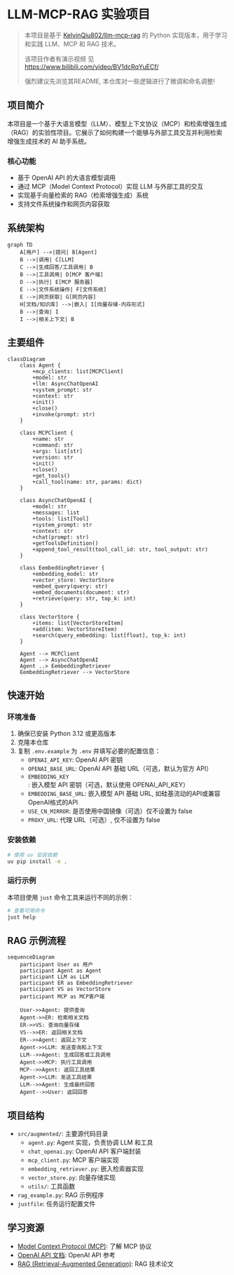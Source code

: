 # LLM-MCP-RAG 实验项目

> 本项目是基于 [KelvinQiu802/llm-mcp-rag](https://github.com/KelvinQiu802/llm-mcp-rag) 的 Python 实现版本，用于学习和实践 LLM、MCP 和 RAG 技术。
>
> 该项目作者有演示视频 见 https://www.bilibili.com/video/BV1dcRqYuECf/
>
> 强烈建议先浏览其README, 本仓库对一些逻辑进行了微调和命名调整!

## 项目简介

本项目是一个基于大语言模型（LLM）、模型上下文协议（MCP）和检索增强生成（RAG）的实验性项目。它展示了如何构建一个能够与外部工具交互并利用检索增强生成技术的 AI 助手系统。

### 核心功能

- 基于 OpenAI API 的大语言模型调用
- 通过 MCP（Model Context Protocol）实现 LLM 与外部工具的交互
- 实现基于向量检索的 RAG（检索增强生成）系统
- 支持文件系统操作和网页内容获取

## 系统架构

```mermaid
graph TD
    A[用户] -->|提问| B[Agent]
    B -->|调用| C[LLM]
    C -->|生成回答/工具调用| B
    B -->|工具调用| D[MCP 客户端]
    D -->|执行| E[MCP 服务器]
    E -->|文件系统操作| F[文件系统]
    E -->|网页获取| G[网页内容]
    H[文档/知识库] -->|嵌入| I[向量存储-内存形式]
    B -->|查询| I
    I -->|相关上下文| B
```

## 主要组件

```mermaid
classDiagram
    class Agent {
        +mcp_clients: list[MCPClient]
        +model: str
        +llm: AsyncChatOpenAI
        +system_prompt: str
        +context: str
        +init()
        +close()
        +invoke(prompt: str)
    }

    class MCPClient {
        +name: str
        +command: str
        +args: list[str]
        +version: str
        +init()
        +close()
        +get_tools()
        +call_tool(name: str, params: dict)
    }

    class AsyncChatOpenAI {
        +model: str
        +messages: list
        +tools: list[Tool]
        +system_prompt: str
        +context: str
        +chat(prompt: str)
        +getToolsDefinition()
        +append_tool_result(tool_call_id: str, tool_output: str)
    }

    class EembeddingRetriever {
        +embedding_model: str
        +vector_store: VectorStore
        +embed_query(query: str)
        +embed_documents(document: str)
        +retrieve(query: str, top_k: int)
    }

    class VectorStore {
        +items: list[VectorStoreItem]
        +add(item: VectorStoreItem)
        +search(query_embedding: list[float], top_k: int)
    }

    Agent --> MCPClient
    Agent --> AsyncChatOpenAI
    Agent ..> EembeddingRetriever
    EembeddingRetriever --> VectorStore
```

## 快速开始

### 环境准备

1. 确保已安装 Python 3.12 或更高版本
2. 克隆本仓库
3. 复制 `.env.example` 为 `.env` 并填写必要的配置信息：
   - `OPENAI_API_KEY`: OpenAI API 密钥
   - `OPENAI_BASE_URL`: OpenAI API 基础 URL（可选，默认为官方 API）
   - `EMBEDDING_KEY`: 嵌入模型 API 密钥（可选，默认使用 OPENAI_API_KEY）
   - `EMBEDDING_BASE_URL`: 嵌入模型 API 基础 URL, 如硅基流动的API或兼容OpenAI格式的API
   - `USE_CN_MIRROR`: 是否使用中国镜像（可选）仅不设置为 false
   - `PROXY_URL`: 代理 URL（可选）, 仅不设置为 false

### 安装依赖

```bash
# 使用 uv 安装依赖
uv pip install -e .
```

### 运行示例

本项目使用 `just` 命令工具来运行不同的示例：

```bash
# 查看可用命令
just help
```

## RAG 示例流程

```mermaid
sequenceDiagram
    participant User as 用户
    participant Agent as Agent
    participant LLM as LLM
    participant ER as EmbeddingRetriever
    participant VS as VectorStore
    participant MCP as MCP客户端

    User->>Agent: 提供查询
    Agent->>ER: 检索相关文档
    ER->>VS: 查询向量存储
    VS-->>ER: 返回相关文档
    ER-->>Agent: 返回上下文
    Agent->>LLM: 发送查询和上下文
    LLM-->>Agent: 生成回答或工具调用
    Agent->>MCP: 执行工具调用
    MCP-->>Agent: 返回工具结果
    Agent->>LLM: 发送工具结果
    LLM-->>Agent: 生成最终回答
    Agent-->>User: 返回回答
```

## 项目结构

- `src/augmented/`: 主要源代码目录
  - `agent.py`: Agent 实现，负责协调 LLM 和工具
  - `chat_openai.py`: OpenAI API 客户端封装
  - `mcp_client.py`: MCP 客户端实现
  - `embedding_retriever.py`: 嵌入检索器实现
  - `vector_store.py`: 向量存储实现
  - `utils/`: 工具函数
- `rag_example.py`: RAG 示例程序
- `justfile`: 任务运行配置文件

## 学习资源

- [Model Context Protocol (MCP)](https://modelcontextprotocol.io/): 了解 MCP 协议
- [OpenAI API 文档](https://platform.openai.com/docs/api-reference): OpenAI API 参考
- [RAG (Retrieval-Augmented Generation)](https://arxiv.org/abs/2005.11401): RAG 技术论文
